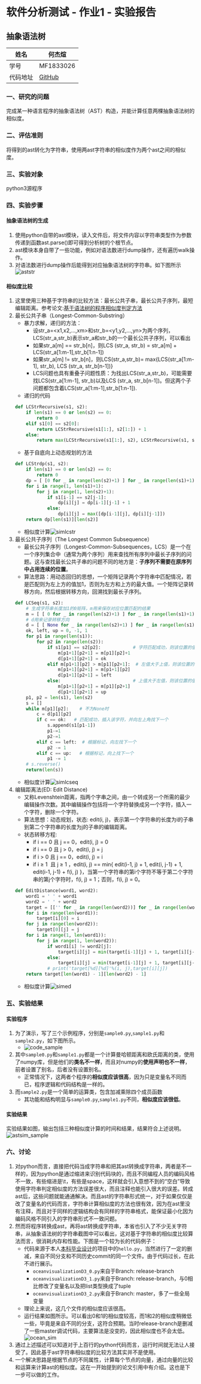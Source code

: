 # 软件分析测试 - 作业1 - 实验报告

## 抽象语法树

| 姓名 | 何杰煊 |
| ---- | ---- |
| 学号 | MF1833026 |
| 代码地址 | [GitHub](https://github.com/LittleSec/prospective-master-learning/tree/master/SAT2018_AST_similarity) | 

### 一、研究的问题
完成某一种语言程序的抽象语法树（AST）构造，并能计算任意两棵抽象语法树的相似度。

### 二、评估准则
将得到的ast转化为字符串，使用两ast字符串的相似度作为两个ast之间的相似度。

### 三、实验对象
python3源程序

### 四、实验步骤

#### 抽象语法树的生成
1. 使用python自带的ast模块，读入文件后，将文件内容以字符串类型作为参数传递到函数ast.parse()即可得到分析树的个根节点。
2. ast模块本身自带了一些功能，例如对语法数进行dump操作，还有遍历walk操作。
3. 对语法数进行dump操作后能得到对应抽象语法树的字符串。如下图所示
![aststr](./img/aststr.png)

#### 相似度比较
1. 这里使用三种基于字符串的比较方法：最长公共子串，最长公共子序列，最短编辑距离。参考论文:[基于语法树的程序相似度判定方法](http://kns.cnki.net/KCMS/detail/detail.aspx?dbcode=CJFQ&dbname=CJFD2014&filename=CCYD201401015&uid=WEEvREcwSlJHSldRa1FhdXNXa0d1ZzVNQS8rbXViUjJydHlFRExZMkhYbz0=$9A4hF_YAuvQ5obgVAqNKPCYcEjKensW4IQMovwHtwkF4VYPoHbKxJw!!&v=MjA1Mjc0SDlYTXJvOUVZWVI4ZVgxTHV4WVM3RGgxVDNxVHJXTTFGckNVUkxLZVplUm1GQ25oVWI3S0ppN1Nhckc=)
2. 最长公共子串（Longest-Common-Substring）
    + 暴力求解，递归的方法：
        - 设str_a=<x1,x2,…,xm>和str_b=<y1,y2,…,yn>为两个序列，LCS(str_a,str_b)表示str_a和str_b的一个最长公共子序列，可以看出
        - 如果str_a[m] == str_b[n]，则LCS (str_a, str_b) = str_a[m] + LCS(str_a[1:m-1],str_b[1:n-1])
        - 如果str_a[m] != str_b[n]，则LCS(str_a,str_b)= max{LCS(str_a[1:m-1], str_b), LCS (str_a, str_b[n-1])}
        - LCS问题也具有重叠子问题性质：为找出LCS(str_a,str_b)，可能需要找LCS(str_a[1:m-1], str_b)以及LCS (str_a, str_b[n-1])。但这两个子问题都包含着LCS(str_a[1:m-1],str_b[1:n-1]).
    + 递归的代码
    ```python
    def LCStrRecursive(s1, s2):
        if len(s1) == 0 or len(s2) == 0:
            return 0
        elif s1[0] == s2[0]:
            return LCStrRecursive(s1[1:], s2[1:]) + 1
        else:
            return max(LCStrRecursive(s1[1:], s2), LCStrRecursive(s1, s2[1:]))
    ```
    + 基于自底向上动态规划的方法
    ```python
    def LCStrdp(s1, s2):
        if len(s1) == 0 or len(s2) == 0:
            return 0
        dp = [ [0 for _ in range(len(s2)+1) ] for _ in range(len(s1)+1)]
        for i in range(1, len(s1)+1):
            for j in range(1, len(s2)+1):
                if s1[i-1] == s2[j-1]:
                    dp[i][j] = dp[i-1][j-1] + 1
                else:
                    dp[i][j] = max([dp[i-1][j], dp[i][j-1]])
        return dp[len(s1)][len(s2)]
    ```
    + 相似度计算![simlcstr](./img/simlcstr.png)
3. 最长公共子序列（The Longest Common Subsequence）
    + 最长公共子序列（Longest-Common-Subsequences，LCS）是一个在一个序列集合中（通常为两个序列）用来查找所有序列中最长子序列的问题。这与查找最长公共子串的问题不同的地方是：**子序列不需要在原序列中占用连续的位置**。
    + 算法思路：用动态回归的思想，一个矩阵记录两个字符串中匹配情况，若是匹配则为左上方的值加1，否则为左方和上方的最大值。一个矩阵记录转移方向，然后根据转移方向，回溯找到最长子序列。
    ```python
    def LCSeq(s1, s2): 
        # 生成字符串长度加1的0矩阵，m用来保存对应位置匹配的结果
        m = [ [ 0 for _ in range(len(s2)+1) ] for _ in range(len(s1)+1) ] 
        # d用来记录转移方向
        d = [ [ None for _ in range(len(s2)+1) ] for _ in range(len(s1)+1) ] 
        ok, left, up = 0, -1, 1
        for p1 in range(len(s1)): 
            for p2 in range(len(s2)): 
                if s1[p1] == s2[p2]:            # 字符匹配成功，则该位置的值为左上方的值加1
                    m[p1+1][p2+1] = m[p1][p2]+1
                    d[p1+1][p2+1] = ok
                elif m[p1+1][p2] > m[p1][p2+1]:  # 左值大于上值，则该位置的值为左值，并标记回溯时的方向
                    m[p1+1][p2+1] = m[p1+1][p2] 
                    d[p1+1][p2+1] = left
                else:                           # 上值大于左值，则该位置的值为上值，并标记方向up
                    m[p1+1][p2+1] = m[p1][p2+1]   
                    d[p1+1][p2+1] = up      
        p1, p2 = len(s1), len(s2)
        s = [] 
        while m[p1][p2]:    # 不为None时
            c = d[p1][p2]
            if c == ok:   # 匹配成功，插入该字符，并向左上角找下一个
                s.append(s1[p1-1])
                p1-=1
                p2-=1 
            elif c == left:  # 根据标记，向左找下一个
                p2 -= 1
            elif c == up:   # 根据标记，向上找下一个
                p1 -= 1
        # s.reverse() 
        return(len(s))
    ```
    + 相似度计算![simlcseq](./img/simlcseq.png)
4. 编辑距离法(ED: Edit Distance)
    + 又称Levenshtein距离，指两个字串之间，由一个转成另一个所需的最少编辑操作次数。其中编辑操作包括将一个字符替换成另一个字符，插入一个字符，删除一个字符。
    + 算法思想：动态规划，状态: edit(i, j)，表示第一个字符串的长度为i的子串到第二个字符串的长度为j的子串的编辑距离。
    + 状态转移方程:
        - if i == 0 且 j == 0，edit(i, j) = 0
        - if i == 0 且 j > 0，edit(i, j) = j
        - if i > 0 且 j == 0，edit(i, j) = i
        - if i ≥ 1  且 j ≥ 1 ，edit(i, j) == min{ edit(i-1, j) + 1, edit(i, j-1) + 1, edit(i-1, j-1) + f(i, j) }，当第一个字符串的第i个字符不等于第二个字符串的第j个字符时，f(i, j) = 1；否则，f(i, j) = 0。
    ```python
    def EditDistance(word1, word2):
        word1 = ' ' + word1
        word2 = ' ' + word2
        target = [['' for _ in range(len(word2))] for _ in range(len(word1))]
        for i in range(len(word1)):
            target[i][0] = i
        for j in range(len(word2)):
            target[0][j] = j
        for i in range(1, len(word1)):
            for j in range(1, len(word2)):
                if word1[i] != word2[j]:
                    target[i][j] = min(target[i-1][j] + 1, target[i][j-1] + 1, target[i-1][j-1] + 1)
                else:
                    target[i][j] = min(target[i-1][j] + 1, target[i][j-1] + 1, target[i-1][j-1])
                # print('target[%d][%d]'%(i, j),target[i][j])
        return target[len(word1) - 1][len(word2) - 1]
    ```
    + 相似度计算![simed](./img/simed.png)

### 五、实验结果
#### 实验程序
1. 为了演示，写了三个示例程序，分别是`sample0.py`,`sample1.py`和`sample2.py`，如下图所示。
    + ![code_sample](./img/code_sample.png)
2. 其中`sample0.py`和`sample1.py`都是一个计算曼哈顿距离和欧氏距离的类，使用了numpy库，但是他们的**类名不一样**，而且对numpy的**使用声明也不一样**，前者设置了别名，后者没有设置别名。
    + 正常情况下，这两者个程序的**相似度应该很高**，因为只是变量名不同而已，程序逻辑和代码结构是一样的。
3. 而`sample2.py`是一个简单的运算类，包含加减乘除四个成员函数
    + 其功能和结构明显与`sample0.py`,`sample1.py`不同，**相似度应该很低**。

#### 实验结果
实验结果如图，输出包括三种相似度计算的时间和结果，结果符合上述说明。
![astsim_sample](./img/astsim_sample.png)

### 六、讨论
1. 对python而言，直接把代码当成字符串和把其ast转换成字符串，两者是不一样的，因为python是通过缩进来识别代码块的，而且不同编程人员的编码风格不一致，有些缩进是\t，有些是space，这样就会引入意想不到的“空白”导致使用字符串判定相似度的方法误差很大，而且注释也能引入很大的误差。转成ast后，这些问题就能通通解决。而且ast的字符串形式统一，对于如果仅仅是改了变量名的代码而言，字符串计算相似度的方法也很有效，因为在ast里没有注释，而且对于同样的逻辑结构会有同样的字符串格式，能保证最小化因为编码风格不同引入的字符串形式不一致问题。
2. 然而将程序转换成ast，再将ast转换成字符串，本省也引入了不少无关字符串，从抽象语法树的字符串截图中可以看出，这对基于字符串的相似度比较算法而言，很消耗内存和性能。下图是一个较为长的代码例子：
    + 代码来源于本人[本科毕业设计](https://github.com/LittleSec/OceanVisualizationD3)的项目中的`hello.py`，当然进行了一定的删减，来自不同分支和不同历史commit的同一个文件。由于代码过长，在此不进行展示。
        - `oceanvisualizationD3_0.py`来自于Branch: release-branch
        - `oceanvisualizationD3_1.py`来自于Branch: release-branch，与0相比修改了变量名以及把list类型换成了tuple
        - `oceanvisualizationD3_2.py`来自于Branch: master，多了一些全局变量
    + 理论上来说，这几个文件的相似度应该很高。
    + 运行结果如图所示。可以看出0和1的相似度较高，而1和2的相似度稍微低一些，毕竟是来自不同的分支，这符合预期。当时release-branch是删减了一些master调试代码，主要算法是没变的，因此相似度也不会太低。
    ![ocean_sim](./img/ocean_sim.jpg)
3. 通过上述描述可以知道对于上百行的python代码而言，运行时间就无法让人接受了。因此基于ast字符串相似度的比较方法其实并不是使用。
4. 一个解决思路是根据节点的不同属性，计算每个节点的向量，通过向量的比较和运算来计算ast的相似度。这在一开始提到的论文引用中有介绍。这也是下一步可以做的工作。